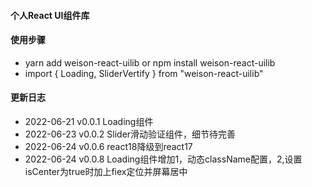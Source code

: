 #### 个人React UI组件库

#### 使用步骤
* yarn add weison-react-uilib or npm install weison-react-uilib
* import { Loading, SliderVertify } from "weison-react-uilib"
#### 更新日志
* 2022-06-21 v0.0.1  Loading组件
* 2022-06-23 v0.0.2  Slider滑动验证组件，细节待完善
* 2022-06-24 v0.0.6  react18降级到react17
* 2022-06-24 v0.0.8  Loading组件增加1，动态className配置，2,设置isCenter为true时加上fiex定位并屏幕居中